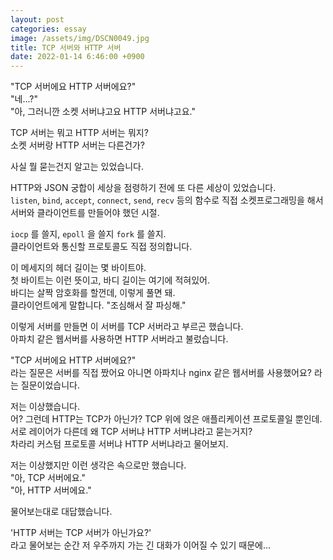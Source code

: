 ```yaml
---
layout: post
categories: essay
image: /assets/img/DSCN0049.jpg
title: TCP 서버와 HTTP 서버
date: 2022-01-14 6:46:00 +0900
---
```


"TCP 서버에요 HTTP 서버에요?"  
"네...?"  
"아, 그러니깐 소켓 서버냐고요 HTTP 서버냐고요."

TCP 서버는 뭐고 HTTP 서버는 뭐지?  
소켓 서버랑 HTTP 서버는 다른건가?

사실 뭘 묻는건지 알고는 있었습니다.

HTTP와 JSON 궁합이 세상을 점령하기 전에 또 다른 세상이 있었습니다.  
`listen`, `bind`, `accept`, `connect`, `send`, `recv` 등의 함수로 직접 소켓프로그래밍을 해서 서버와 클라이언트를 만들어야 했던 시절.

`iocp` 를 쓸지, `epoll` 을 쓸지 `fork` 를 쓸지.  
클라이언트와 통신할 프로토콜도 직접 정의합니다.

이 메세지의 헤더 길이는 몇 바이트야.  
첫 바이트는 이런 뜻이고, 바디 길이는 여기에 적혀있어.  
바디는 살짝 암호화를 할껀데, 이렇게 풀면 돼.  
클라이언트에게 말합니다. "조심해서 잘 파싱해."

이렇게 서버를 만들면 이 서버를 TCP 서버라고 부르곤 했습니다.  
아파치 같은 웹서버를 사용하면 HTTP 서버라고 불렀습니다.

"TCP 서버에요 HTTP 서버에요?"  
라는 질문은 서버를 직접 짰어요 아니면 아파치나 nginx 같은 웹서버를 사용했어요? 라는 질문이었습니다.

저는 이상했습니다.  
어? 그런데 HTTP는 TCP가 아닌가? TCP 위에 얹은 애플리케이션 프로토콜일 뿐인데.  
서로 레이어가 다른데 왜 TCP 서버냐 HTTP 서버냐라고 묻는거지?  
차라리 커스텀 프로토콜 서버냐 HTTP 서버냐라고 물어보지.

저는 이상했지만 이런 생각은 속으로만 했습니다.  
"아, TCP 서버에요."  
"아, HTTP 서버에요."

물어보는대로 대답했습니다.

'HTTP 서버는 TCP 서버가 아닌가요?'  
라고 물어보는 순간 저 우주까지 가는 긴 대화가 이어질 수 있기 때문에...